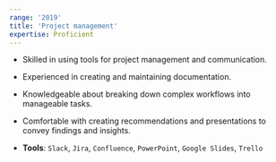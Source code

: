 ```yaml
---
range: '2019'
title: 'Project management'
expertise: Proficient
---
```


- Skilled in using tools for project management and communication.
- Experienced in creating and maintaining documentation.
- Knowledgeable about breaking down complex workflows into manageable tasks.
- Comfortable with creating recommendations and presentations to convey findings and insights.

- **Tools**: `Slack`, `Jira`, `Confluence`, `PowerPoint`, `Google Slides`, `Trello`
